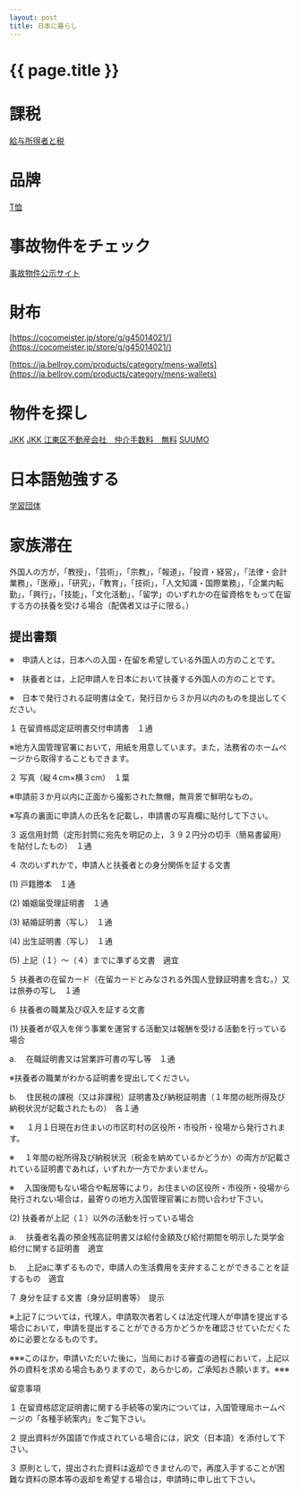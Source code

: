 ```yaml
---
layout: post
title: 日本に暮らし
---
```

{{ page.title }}
=============

# 課税

[給与所得者と税](https://www.nta.go.jp/publication/pamph/koho/kurashi/html/02_1.htm)

# 品牌

[T恤](https://www.united-athle.jp/ua/)

# 事故物件をチェック

[事故物件公示サイト](http://www.oshimaland.co.jp/)

# 財布

[https://cocomeister.jp/store/g/g45014021/](https://cocomeister.jp/store/g/g45014021/)

[https://ja.bellroy.com/products/category/mens-wallets](https://ja.bellroy.com/products/category/mens-wallets)

# 物件を探し

[JKK](https://jhomes.to-kousya.or.jp/search/jkknet/service/akiyaJyoukenStartInit)
[JKK 江東区不動産会社　仲介手数料　無料](https://www.to-kousya.or.jp/chintai/campaign/room/list.html#koto)
[SUUMO](https://suumo.jp/chintai/jnc_000017045662/?bc=100157124871)


# 日本語勉強する

[学習団体](https://www.city.koto.lg.jp/103010/bunkasports/gakushu/kunai/6215.html)

# 家族滞在

外国人の方が，「教授」，「芸術」，「宗教」，「報道」，「投資・経営」，「法律・会計業務」，「医療」，「研究」，「教育」，「技術」，「人文知識・国際業務」，「企業内転勤」，「興行」，「技能」，「文化活動」，「留学」のいずれかの在留資格をもって在留する方の扶養を受ける場合（配偶者又は子に限る。）


## 提出書類

※　申請人とは，日本への入国・在留を希望している外国人の方のことです。 

※　扶養者とは，上記申請人を日本において扶養する外国人の方のことです。 

※　日本で発行される証明書は全て，発行日から３か月以内のものを提出してください。 


１ 在留資格認定証明書交付申請書　１通 

※地方入国管理官署において，用紙を用意しています。また，法務省のホームページから取得することもできます。 


２ 写真（縦４cm×横３cm）　１葉 

※申請前３か月以内に正面から撮影された無帽，無背景で鮮明なもの。 

※写真の裏面に申請人の氏名を記載し，申請書の写真欄に貼付して下さい。 


３ 返信用封筒（定形封筒に宛先を明記の上，３９２円分の切手（簡易書留用）を貼付したもの）　１通 


４ 次のいずれかで，申請人と扶養者との身分関係を証する文書 

(1) 戸籍謄本　１通 

(2) 婚姻届受理証明書　１通 

(3) 結婚証明書（写し）　１通 

(4) 出生証明書（写し）　１通 

(5) 上記（１）～（４）までに準ずる文書　適宜 


５ 扶養者の在留カード（在留カードとみなされる外国人登録証明書を含む。）又は旅券の写し　１通 

６ 扶養者の職業及び収入を証する文書 

(1) 扶養者が収入を伴う事業を運営する活動又は報酬を受ける活動を行っている場合 

a. 　在職証明書又は営業許可書の写し等　１通 

※扶養者の職業がわかる証明書を提出してください。 

b. 　住民税の課税（又は非課税）証明書及び納税証明書（１年間の総所得及び納税状況が記載されたもの）　各１通 

※ 　 １月１日現在お住まいの市区町村の区役所・市役所・役場から発行されます。 

※ 　１年間の総所得及び納税状況（税金を納めているかどうか）の両方が記載されている証明書であれば，いずれか一方でかまいません。 

※ 　入国後間もない場合や転居等により，お住まいの区役所・市役所・役場から発行されない場合は，最寄りの地方入国管理官署にお問い合わせ下さい。 

(2) 扶養者が上記（１）以外の活動を行っている場合 

a. 　扶養者名義の預金残高証明書又は給付金額及び給付期間を明示した奨学金給付に関する証明書　適宜 

b. 　上記aに準ずるもので，申請人の生活費用を支弁することができることを証するもの　適宜 


７ 身分を証する文書（身分証明書等）　提示 

※上記７については，代理人，申請取次者若しくは法定代理人が申請を提出する場合において，申請を提出することができる方かどうかを確認させていただくために必要となるものです。 

※※※このほか，申請いただいた後に，当局における審査の過程において，上記以外の資料を求める場合もありますので，あらかじめ，ご承知おき願います。※※※

留意事項

１ 在留資格認定証明書に関する手続等の案内については，入国管理局ホームページの「各種手続案内」をご覧下さい。 

２ 提出資料が外国語で作成されている場合には，訳文（日本語）を添付して下さい。 

３ 原則として，提出された資料は返却できませんので，再度入手することが困難な資料の原本等の返却を希望する場合は，申請時に申し出て下さい。



